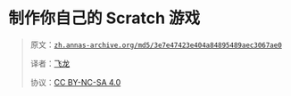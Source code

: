 # 制作你自己的 Scratch 游戏

> 原文：[`zh.annas-archive.org/md5/3e7e47423e404a84895489aec3067ae0`](https://zh.annas-archive.org/md5/3e7e47423e404a84895489aec3067ae0)
> 
> 译者：[飞龙](https://github.com/wizardforcel)
> 
> 协议：[CC BY-NC-SA 4.0](http://creativecommons.org/licenses/by-nc-sa/4.0/)